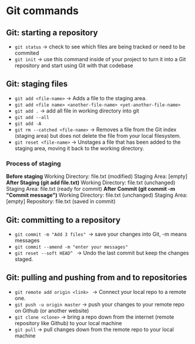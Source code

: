 # Git commands

## Git: starting a repository
* `git status` -> check to see which files are being tracked or need to be commited
* `git init` -> use this command inside of your project to turn it into a Git repository and start using Git with that codebase

## Git: staging files
* `git add <file-name>` -> Adds a file to the staging area.
* `git add <file name> <another-file-name> <yet-another-file-name> `
* `git add .` ->  add all file in working directory into git
* `git add --all`
* `git add -A`
* `git rm --catched <file-name>`  -> Removes a file from the Git index (staging area) but does not delete the file from your local filesystem.
* `git reset <file-name>` -> Unstages a file that has been added to the staging area, moving it back to the working directory.
  
### Process of staging
**Before staging**
Working Directory: file.txt (modified)
Staging Area: [empty]
**After Staging (git add file.txt)**
Working Directory: file.txt (unchanged)
Staging Area: file.txt (ready for commit)
**After Commit (git commit -m "Commit message")**
Working Directory: file.txt (unchanged)
Staging Area: [empty]
Repository: file.txt (saved in commit)


## Git: committing to a repository
* `git commit -m "Add 3 files" `-> save your changes into Git, -m means messages
* `git commit --amend -m "enter your messages" `
* `git reset --soft HEAD^ ` -> Undo the last commit but keep the changes staged.

## Git: pulling and pushing from and to repositories
* `git remote add origin <link> ` -> Connect your local repo to a remote one.
* `git push -u origin master`  -> push your changes to your remote repo on Github (or another website)
* `git clone <clone>` -> bring a repo down from the internet (remote repository like Github) to your local machine
* `git pull`  -> pull changes down from the remote repo to your local machine

